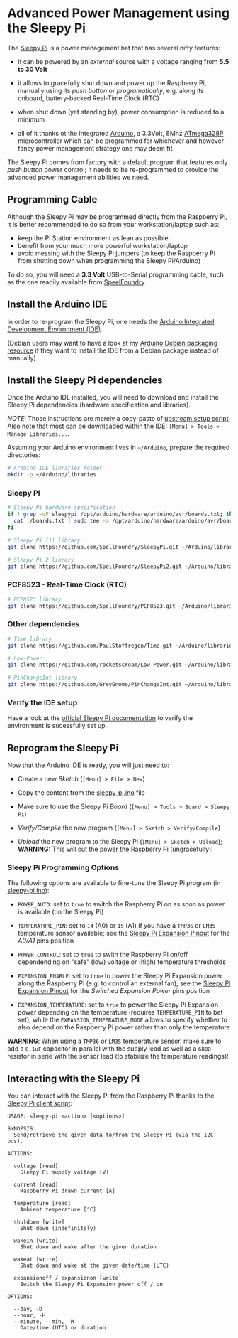Advanced Power Management using the Sleepy Pi
=============================================

The [Sleepy Pi][sleepy-pi] is a power management hat that has several nifty features:

* it can be powered by an _external_ source with a voltage ranging from **5.5 to 30 Volt**

* it allows to gracefully shut down and power up the Raspberry Pi, manually using its _push button_
  or _programatically_, e.g. along its onboard, battery-backed Real-Time Clock (RTC)

* when shut down (yet standing by), power consumption is reduced to a minimum

* all of it thanks ot the integrated [Arduino][arduino], a 3.3Volt, 8Mhz [ATmega328P][atmega328p]
  microcontroller which can be programmed for whichever and however fancy power management strategy
  one may deem fit

[sleepy-pi]: https://spellfoundry.com/product/sleepy-pi-2/
[arduino]: https://www.arduino.cc/
[atmega328p]: https://www.microchip.com/wwwproducts/en/ATMEGA328P

The Sleepy Pi comes from factory with a default program that features only _push button_ power
control; it needs to be re-programmed to provide the advanced power management abilities we
need.


Programming Cable
-----------------

Although the Sleepy Pi may be programmed directly from the Raspberry Pi, it is better recommended to
do so from your workstation/laptop such as:
- keep the Pi Station environment as lean as possible
- benefit from your much more powerful workstation/laptop
- avoid messing with the Sleepy Pi jumpers
  (to keep the Raspberry Pi from shutting down when programming the Sleepy Pi/Arduino)

To do so, you will need a **3.3 Volt** USB-to-Serial programming cable, such as the one readily
available from [SpeelFoundry][sleepy-pi-cable].

[sleepy-pi-cable]: https://spellfoundry.com/product/sleepy-pi-external-programming-adapter-console/


Install the Arduino IDE
-----------------------

In order to re-program the Sleepy Pi, one needs the [Arduino Integrated Development Environment (IDE)][arduino-ide].

[arduino-ide]: https://www.arduino.cc/en/Main/Software

(Debian users may want to have a look at my [Arduino Debian packaging resource][arduino-debian] if
they want to install the IDE from a Debian package instead of manually)

[arduino-debian]: https://github.com/cedric-dufour/debian/tree/master/all/arduino


Install the Sleepy Pi dependencies
----------------------------------

Once the Arduino IDE installed, you will need to download and install the Sleepy Pi dependencies
(hardware specification and libraries).

_NOTE:_ Those instructions are merely a copy-paste of [upstream setup script][sleepy-pi-setup].
Also note that most can be downloaded within the IDE: `[Menu] > Tools > Manage Libraries...`.

[sleepy-pi-setup]: https://github.com/SpellFoundry/Sleepy-Pi-Setup/blob/master/Sleepy-Pi-Setup.sh

Assuming your Arduino environment lives in `~/Arduino`, prepare the required directories:

``` bash
# Arduino IDE libraries folder
mkdir -p ~/Arduino/libraries
```

### Sleepy PI

``` bash
# Sleepy Pi hardware specification
if ! grep -qF sleepypi /opt/arduino/hardware/arduino/avr/boards.txt; then
  cat ./boards.txt | sudo tee -a /opt/arduino/hardware/arduino/avr/boards.txt
fi

# Sleepy Pi (1) library
git clone https://github.com/SpellFoundry/SleepyPi.git ~/Arduino/libraries/SleepyPi

# Sleepy Pi 2 library
git clone https://github.com/SpellFoundry/SleepyPi2.git ~/Arduino/libraries/SleepyPi2
```

### PCF8523 - Real-Time Clock (RTC)

``` bash
# PCF8523 library
git clone https://github.com/SpellFoundry/PCF8523.git ~/Arduino/libraries/PCF8523
```

### Other dependencies

``` bash
# Time library
git clone https://github.com/PaulStoffregen/Time.git ~/Arduino/libraries/Time

# Low-Power
git clone https://github.com/rocketscream/Low-Power.git ~/Arduino/libraries/LowPower

# PinChangeInt library
git clone https://github.com/GreyGnome/PinChangeInt.git ~/Arduino/libraries/PinChangeInt
```

### Verify the IDE setup

Have a look at the [official Sleepy Pi documentation][sleepy-pi-ide] to verify the environment is
sucessfully set up.

[sleepy-pi-ide]: https://spellfoundry.com/docs/programming-from-the-arduino-ide/


Reprogram the Sleepy Pi
-----------------------

Now that the Arduino IDE is ready, you will just need to:

* Create a new _Sketch_ (`[Menu] > File > New`)

* Copy the content from the [sleepy-pi.ino](./sleepy-pi.ino) file

* Make sure to use the Sleepy Pi _Board_ (`[Menu] > Tools > Board > Sleepy Pi`)

* _Verify/Compile_ the new program (`[Menu] > Sketch > Verify/Compile`)

* _Upload_ the new program to the Sleepy Pi (`[Menu] > Sketch > Upload`);
  **WARNING:** This will cut the power the Raspberry Pi (ungracefully)!

### Sleepy Pi Programming Options

The following options are available to fine-tune the Sleepy Pi program (in [sleepy-pi.ino](./sleepy-pi.ino)):

* `POWER_AUTO`: set to `true` to switch the Raspberry Pi on as soon as power is available
  (on the Sleepy Pi)

* `TEMPERATURE_PIN`: set to `14` (A0) or `15` (A1) if you have a `TMP36` or `LM35` temperature
  sensor available; see the [Sleepy Pi Expansion Pinout][sleepy-pi-pinout] for the _A0/A1_ pins
  position

* `POWER_CONTROL`: set to `true` to swith the Raspberry Pi on/off dependending on
  "safe" (low) voltage or (high) temperature thresholds

* `EXPANSION_ENABLE`: set to `true` to power the Sleepy Pi Expansion power along the
  Raspberry Pi (e.g. to control an external fan); see the [Sleepy Pi Expansion Pinout][sleepy-pi-pinout]
  for the _Switched Expansion Power_ pins position

* `EXPANSION_TEMPERATURE`: set to `true` to power the Sleepy Pi Expansion power depending on the
  temperature (requires `TEMPERATURE_PIN` to bet set), while the `EXPANSION_TEMPERATURE_MODE` allows
  to specify whether to also depend on the Raspberry Pi power rather than only the temperature

[sleepy-pi-pinout]: https://spellfoundry.com/docs/connecting-the-sleepy-pi-2-expansion-io/

**WARNING**: When using a `TMP36` or `LM35` temperature sensor, make sure to add a `0.1uF` capacitor
in parallel with the supply lead as well as a `680Ω` resistor in serie with the sensor lead (to
stabilize the temperature readings)!


Interacting with the Sleepy Pi
------------------------------

You can interact with the Sleepy Pi from the Raspberry Pi thanks to the [Sleepy Pi client script][sleepy-pi-client]:

``` text
USAGE: sleepy-pi <action> [<options>]

SYNOPSIS:
  Send/retrieve the given data to/from the Sleepy Pi (via the I2C bus).

ACTIONS:

  voltage [read]
    Sleepy Pi supply voltage [V]

  current [read]
    Raspberry Pi drawn current [A]

  temperature [read]
    Ambient temperature [°C]

  shutdown [write]
    Shut down (indefinitely)

  wakein [write]
    Shut down and wake after the given duration

  wakeat [write]
    Shut down and wake at the given date/time (UTC)

  expansionoff / expansionon [write]
    Switch the Sleepy Pi Expansion power off / on

OPTIONS:

  --day, -D
  --hour, -H
  --minute, --min, -M
    Date/time (UTC) or duration
```

[sleepy-pi-client]: ../ansible/roles/sleepypi/files/sleepy-pi.py
